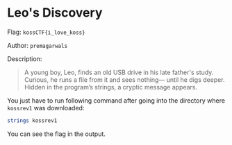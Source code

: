 # Leo's Discovery

Flag: `kossCTF{i_love_koss}`

Author: `premagarwals`

Description:
> A young boy, Leo, finds an old USB drive in his late father's study. 
> Curious, he runs a file from it and sees nothing—
> until he digs deeper.
> Hidden in the program’s strings,
> a cryptic message appears.

You just have to run following command after going into the directory where `kossrev1` was downloaded:
 ```bash
 strings kossrev1
 ```

You can see the flag in the output.
